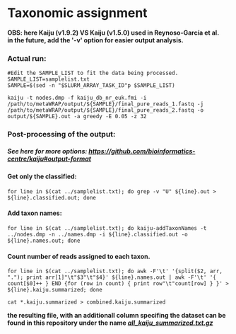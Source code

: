 # Taxonomic assignment 
**OBS: here Kaiju (v1.9.2) VS Kaiju (v1.5.0) used in Reynoso-García et al.**\
**in the future, add the '-v' option for easier output analysis.**

### Actual run:
```
#Edit the SAMPLE_LIST to fit the data being processed. 
SAMPLE_LIST=samplelist.txt
SAMPLE=$(sed -n "$SLURM_ARRAY_TASK_ID"p $SAMPLE_LIST)

kaiju -t nodes.dmp -f kaiju_db_nr_euk.fmi -i /path/to/metaWRAP/output/${SAMPLE}/final_pure_reads_1.fastq -j /path/to/metaWRAP/output/${SAMPLE}/final_pure_reads_2.fastq -o output/${SAMPLE}.out -a greedy -E 0.05 -z 32
```

### Post-processing of the output: 
##### See here for more options: https://github.com/bioinformatics-centre/kaiju#output-format 

#### Get only the classified:
```
for line in $(cat ../samplelist.txt); do grep -v "U" ${line}.out > ${line}.classified.out; done
```

#### Add taxon names:
```
for line in $(cat ../samplelist.txt); do kaiju-addTaxonNames -t ../nodes.dmp -n ../names.dmp -i ${line}.classified.out -o ${line}.names.out; done
```

#### Count number of reads assigned to each taxon.
```
for line in $(cat ../samplelist.txt); do awk -F'\t' '{split($2, arr, "."); print arr[1]"\t"$3"\t"$4}' ${line}.names.out | awk -F'\t' '{ count[$0]++ } END {for (row in count) { print row"\t"count[row] } }' > ${line}.kaiju.summarized; done

cat *.kaiju.summarized > combined.kaiju.summarized
```

__the resulting file, with an additionall column specifing the dataset can be found in this repository under the name [_all_kaiju_summarized.txt.gz_](https://github.com/AleksandraLaura/CoproliteAnalysesCommentaryALP/blob/main/2.%20Kaiju/all_kaiju_summarized.txt.gz)__
